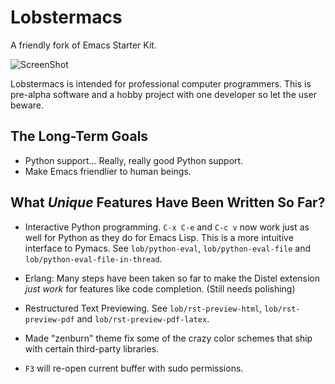 # Lobstermacs

A friendly fork of Emacs Starter Kit.

![ScreenShot](http://lobstertech.com/media/misc/starter-kit.png)

Lobstermacs is intended for professional computer programmers.  This
is pre-alpha software and a hobby project with one developer so let
the user beware.

## The Long-Term Goals

- Python support...  Really, really good Python support.
- Make Emacs friendlier to human beings.

## What *Unique* Features Have Been Written So Far?

- Interactive Python programming.  `C-x C-e` and `C-c v` now work just
  as well for Python as they do for Emacs Lisp.  This is a more
  intuitive interface to Pymacs.  See `lob/python-eval`,
  `lob/python-eval-file` and `lob/python-eval-file-in-thread`.

- Erlang: Many steps have been taken so far to make the Distel
  extension *just work* for features like code completion.  (Still
  needs polishing)

- Restructured Text Previewing.  See `lob/rst-preview-html`,
  `lob/rst-preview-pdf` and `lob/rst-preview-pdf-latex`.

- Made "zenburn" theme fix some of the crazy color schemes that ship
  with certain third-party libraries.

- `F3` will re-open current buffer with sudo permissions.

